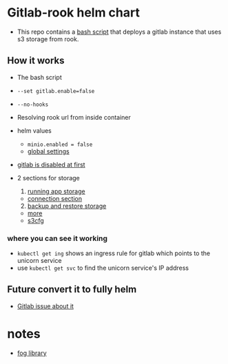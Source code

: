 # Gitlab-rook helm chart

- This repo contains a [bash script](install.sh) that deploys a gitlab instance that uses s3 storage from rook.

## How it works

- The bash script 
- `--set gitlab.enable=false`
- `--no-hooks`
- Resolving rook url from inside container
- helm values 
  - `minio.enabled = false`
  - [global settings](https://gitlab.com/gitlab-org/charts/gitlab/-/blob/master/doc/charts/globals.md#lfs-artifacts-uploads-packages-and-external-mr-diffs)

- [gitlab is disabled at first](https://stackoverflow.com/questions/54032974/helm-conditionally-install-subchart)

- 2 sections for storage
  1. [running app storage](https://gitlab.com/gitlab-org/charts/gitlab/-/tree/master/doc/advanced/external-object-storage)
    - [connection section](https://gitlab.com/gitlab-org/charts/gitlab/-/blob/master/doc/charts/globals.md#connection)
  2. [backup and restore storage](https://docs.gitlab.com/ee/raketasks/backup_restore.html)
    - [more](https://docs.gitlab.com/ee/raketasks/backup_restore.html#other-s3-providers)
    - [s3cfg](https://medium.com/flant-com/to-rook-in-kubernetes-df13465ff553)

### where you can see it working

- `kubectl get ing` shows an ingress rule for gitlab which points to the unicorn service
- use `kubectl get svc` to find the unicorn service's IP address

## Future convert it to fully helm

- [Gitlab issue about it](https://gitlab.com/gitlab-org/charts/gitlab/-/issues/1920)

# notes

- [fog library](https://docs.gitlab.com/ee/raketasks/backup_restore.html#other-s3-providers)